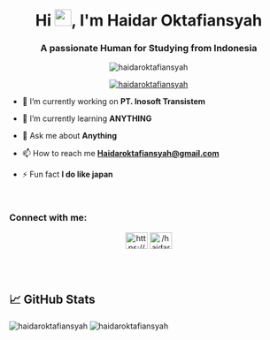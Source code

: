 <h1 align="center">Hi  <img src="https://raw.githubusercontent.com/MartinHeinz/MartinHeinz/master/wave.gif" width="30px">, I'm Haidar Oktafiansyah</h1>
<h3 align="center">A passionate Human for Studying from Indonesia</h3>

<p align="center"> <img src="https://komarev.com/ghpvc/?username=haidaroktafiansyah&label=Profile%20views&color=0e75b6&style=flat" alt="haidaroktafiansyah" /> </p>

<p align="center"> <a href="https://github.com/ryo-ma/github-profile-trophy"><img src="https://github-profile-trophy.vercel.app/?username=haidaroktafiansyah" alt="haidaroktafiansyah" /></a> </p>

- 🔭 I’m currently working on **PT. Inosoft Transistem**

- 🌱 I’m currently learning **ANYTHING**

- 💬 Ask me about **Anything**

- 📫 How to reach me **Haidaroktafiansyah@gmail.com**

- ⚡ Fun fact **I do like japan**

<br>

<h3 align="left">Connect with me:</h3>
<p align="center">
<a href="https://www.facebook.com/k.haidar.y" target="blank"><img align="center" src="https://cdn.jsdelivr.net/npm/simple-icons@3.0.1/icons/facebook.svg" alt="https://www.facebook.com/k.haidar.y" height="30" width="40" /></a>
<a href="https://www.instagram.com/haidaroktafiansyah/?hl=id" target="blank"><img align="center" src="https://cdn.jsdelivr.net/npm/simple-icons@3.0.1/icons/instagram.svg" alt="/haidaroktafiansyah/?hl=id" height="30" width="40" /></a>
</p>

<br>

<br>

## &#x1f4c8; GitHub Stats

<div><img align="center" src="https://github-readme-stats.vercel.app/api/top-langs?username=haidaroktafiansyah&show_icons=true&locale=en&layout=compact" alt="haidaroktafiansyah" />
<img align="center" src="https://github-readme-stats.vercel.app/api?username=haidaroktafiansyah&show_icons=true&locale=en" alt="haidaroktafiansyah" /></div>

